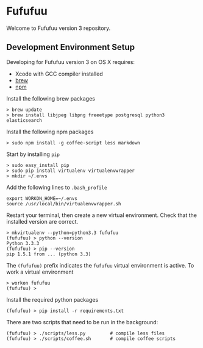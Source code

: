 Fufufuu
=======

Welcome to Fufufuu version 3 repository.

Development Environment Setup
-----------------------------

Developing for Fufufuu version 3 on OS X requires:

* Xcode with GCC compiler installed
* [brew](http://brew.sh/)
* [npm](https://npmjs.org/)

Install the following brew packages

    > brew update
    > brew install libjpeg libpng freeetype postgresql python3 elasticsearch

Install the following npm packages

    > sudo npm install -g coffee-script less markdown

Start by installing `pip`

    > sudo easy_install pip
    > sudo pip install virtualenv virtualenvwrapper
    > mkdir ~/.envs

Add the following lines to `.bash_profile`

    export WORKON_HOME=~/.envs
    source /usr/local/bin/virtualenvwrapper.sh

Restart your terminal, then create a new virtual environment. Check that the installed version are correct.

    > mkvirtualenv --python=python3.3 fufufuu
    (fufufuu) > python --version
    Python 3.3.3
    (fufufuu) > pip --version
    pip 1.5.1 from ... (python 3.3)

The `(fufufuu)` prefix indicates the `fufufuu` virtual environment is active. To work a virtual environment

    > workon fufufuu
    (fufufuu) >

Install the required python packages

    (fufufuu) > pip install -r requirements.txt

There are two scripts that need to be run in the background:

    (fufufuu) > ./scripts/less.py         # compile less files
    (fufufuu) > ./scripts/coffee.sh       # compile coffee scripts
